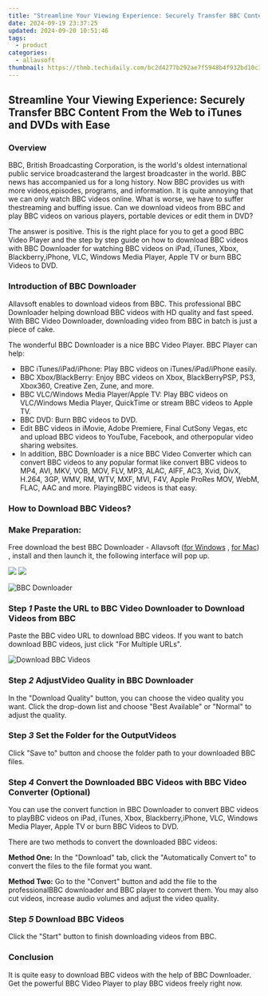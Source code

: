 ```yaml
---
title: "Streamline Your Viewing Experience: Securely Transfer BBC Content From the Web to iTunes and DVDs with Ease"
date: 2024-09-19 23:37:25
updated: 2024-09-20 10:51:46
tags:
  - product
categories:
  - allavsoft
thumbnail: https://thmb.techidaily.com/bc2d4277b292ae7f5948b4f932bd10c3a9f77d53f80591ecadf09ffda8a120cc.jpg
---
```


## Streamline Your Viewing Experience: Securely Transfer BBC Content From the Web to iTunes and DVDs with Ease

### Overview

BBC, British Broadcasting Corporation, is the world's oldest international public service broadcasterand the largest broadcaster in the world. BBC news has accompanied us for a long history. Now BBC provides us with more videos,episodes, programs, and information. It is quite annoying that we can only watch BBC videos online. What is worse, we have to suffer thestreaming and buffing issue. Can we download videos from BBC and play BBC videos on various players, portable devices or edit them in DVD?

The answer is positive. This is the right place for you to get a good BBC Video Player and the step by step guide on how to download BBC videos with BBC Downloader for watching BBC videos on iPad, iTunes, Xbox, Blackberry,iPhone, VLC, Windows Media Player, Apple TV or burn BBC Videos to DVD.

### Introduction of BBC Downloader

Allavsoft enables to download videos from BBC. This professional BBC Downloader helping download BBC videos with HD quality and fast speed. With BBC Video Downloader, downloading video from BBC in batch is just a piece of cake.

The wonderful BBC Downloader is a nice BBC Video Player. BBC Player can help:

* BBC iTunes/iPad/iPhone: Play BBC videos on iTunes/iPad/iPhone easily.
* BBC Xbox/BlackBerry: Enjoy BBC videos on Xbox, BlackBerryPSP, PS3, Xbox360, Creative Zen, Zune, and more.
* BBC VLC/Windows Media Player/Apple TV: Play BBC videos on VLC/Windows Media Player, QuickTime or stream BBC videos to Apple TV.
* BBC DVD: Burn BBC videos to DVD.
* Edit BBC videos in iMovie, Adobe Premiere, Final CutSony Vegas, etc and upload BBC videos to YouTube, Facebook, and otherpopular video sharing websites.
* In addition, BBC Downloader is a nice BBC Video Converter which can convert BBC videos to any popular format like convert BBC videos to MP4, AVI, MKV, VOB, MOV, FLV, MP3, ALAC, AIFF, AC3, Xvid, DivX, H.264, 3GP, WMV, RM, WTV, MXF, MVI, F4V, Apple ProRes MOV, WebM, FLAC, AAC and more. PlayingBBC videos is that easy.

### **How to Download BBC Videos?**

### Make Preparation:

Free download the best BBC Downloader - Allavsoft ([for Windows](https://tools.techidaily.com/allavsoft/products/) , [for Mac](https://tools.techidaily.com/allavsoft/products/)) , install and then launch it, the following interface will pop up.

[![](https://www.allavsoft.com/how-to/../images/how-to/free-download-win.jpg)](https://tools.techidaily.com/allavsoft/products/) [![](https://www.allavsoft.com/how-to/../images/how-to/free-download-mac.jpg)](https://tools.techidaily.com/allavsoft/products/)

![BBC Downloader](https://www.allavsoft.com/how-to/../images/allavsoft/screen-shot-600.jpg)

### Step _1_ Paste the URL to BBC Video Downloader to Download Videos from BBC

Paste the BBC video URL to download BBC videos. If you want to batch download BBC videos, just click "For Multiple URLs".

![Download BBC Videos](https://www.allavsoft.com/how-to/../images/how-to/download-bbc-video-for-itunes-ipad-iphone/download-bbc-videos.jpg)

### Step _2_ AdjustVideo Quality in BBC Downloader

In the "Download Quality" button, you can choose the video quality you want. Click the drop-down list and choose "Best Available" or "Normal" to adjust the quality.

### Step _3_ Set the Folder for the OutputVideos

Click "Save to" button and choose the folder path to your downloaded BBC files.

### Step _4_ Convert the Downloaded BBC Videos with BBC Video Converter (Optional)

You can use the convert function in BBC Downloader to convert BBC videos to playBBC videos on iPad, iTunes, Xbox, Blackberry,iPhone, VLC, Windows Media Player, Apple TV or burn BBC Videos to DVD.

There are two methods to convert the downloaded BBC videos:

**Method One:** In the "Download" tab, click the "Automatically Convert to" to convert the files to the file format you want.

**Method Two:** Go to the "Convert" button and add the file to the professionalBBC downloader and BBC player to convert them. You may also cut videos, increase audio volumes and adjust the video quality.

### Step _5_ Download BBC Videos

Click the "Start" button to finish downloading videos from BBC.

### Conclusion

It is quite easy to download BBC videos with the help of BBC Downloader. Get the powerful BBC Video Player to play BBC videos freely right now.

<ins class="adsbygoogle"
     style="display:block"
     data-ad-format="autorelaxed"
     data-ad-client="ca-pub-7571918770474297"
     data-ad-slot="1223367746"></ins>



<ins class="adsbygoogle"
     style="display:block"
     data-ad-client="ca-pub-7571918770474297"
     data-ad-slot="8358498916"
     data-ad-format="auto"
     data-full-width-responsive="true"></ins>
